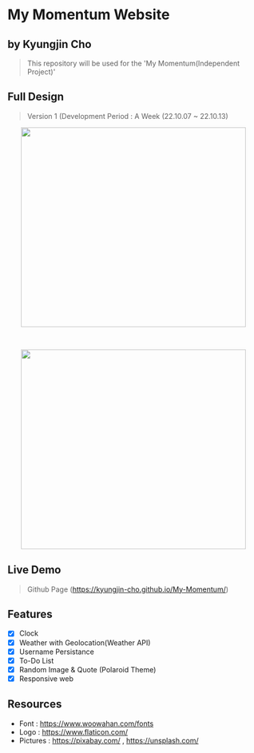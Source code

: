 # My Momentum Website
## by Kyungjin Cho
> This repository will be used for the 'My Momentum(Independent Project)'

## Full Design
> Version 1 (Development Period : A Week (22.10.07 ~ 22.10.13)

<p align="center">
<img src="https://user-images.githubusercontent.com/56642855/195657427-72821a99-634a-4460-a6a7-38d280074162.JPG", height="400px", width="450px">
</p>
</br>
<p align="center">
<img src="https://user-images.githubusercontent.com/56642855/195656677-56157070-b88d-4f90-b131-4ec52d594ca5.JPG", height="400px", width="450px">
</p>

## Live Demo
> Github Page (https://kyungjin-cho.github.io/My-Momentum/)

## Features
* [x] Clock
* [x] Weather with Geolocation(Weather API)
* [x] Username Persistance
* [x] To-Do List
* [x] Random Image & Quote (Polaroid Theme)
* [x] Responsive web

## Resources
- Font : https://www.woowahan.com/fonts
- Logo : https://www.flaticon.com/
- Pictures : https://pixabay.com/ , https://unsplash.com/

